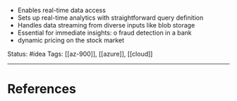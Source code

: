 - ﻿﻿Enables real-time data access
- ﻿﻿Sets up real-time analytics with straightforward query definition
- ﻿﻿Handles data streaming from diverse inputs like blob storage
- ﻿﻿Essential for immediate insights: o fraud detection in a bank
- ﻿﻿dynamic pricing on the stock market

Status: #idea
Tags: [[az-900]], [[azure]], [[cloud]]

---
# References